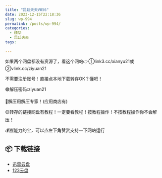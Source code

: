 ```yaml
---
title: "昆廷夫夫V056"
date: 2023-12-15T22:18:36
slug: wp-994
permalink: /posts/wp-994/
categories:
  - 精华
  - 昆廷夫夫
tags:

---
```


如果两个网盘都没有资源了，看这个网站👉①link3.cc/xianyu21或②vlink.cc/ziyuan21

不需要注册账号！直接点本地下载转存OK？懂吧！

🟢解压密码:ziyuan21

🔵解压用解压专家！(应用商店有)

🟡转存的链接网盘有教程！一定要看教程！按教程操作！不按教程操作你不会解压！

💰🈶能力的宝，可以点左下角赞赏支持一下网站运行

## 📦 下载链接
- [迅雷云盘](https://blziyuan21.com/pay-download/994?key=a7b5949b64&down_id=0)
- [123云盘](https://blziyuan21.com/pay-download/994?key=a7b5949b64&down_id=1)

